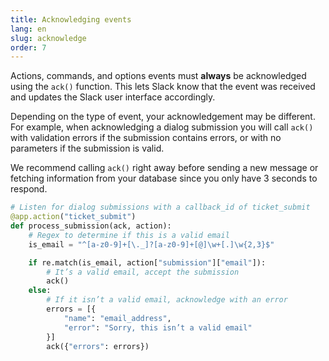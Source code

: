 ```yaml
---
title: Acknowledging events
lang: en
slug: acknowledge
order: 7
---
```


<div class="section-content">

Actions, commands, and options events must **always** be acknowledged using the `ack()` function. This lets Slack know that the event was received and updates the Slack user interface accordingly.

Depending on the type of event, your acknowledgement may be different. For example, when acknowledging a dialog submission you will call `ack()` with validation errors if the submission contains errors, or with no parameters if the submission is valid.

We recommend calling `ack()` right away before sending a new message or fetching information from your database since you only have 3 seconds to respond.

</div>

```python
# Listen for dialog submissions with a callback_id of ticket_submit
@app.action("ticket_submit")
def process_submission(ack, action):
    # Regex to determine if this is a valid email
    is_email = "^[a-z0-9]+[\._]?[a-z0-9]+[@]\w+[.]\w{2,3}$"

    if re.match(is_email, action["submission"]["email"]):
        # It’s a valid email, accept the submission
        ack()
    else:
        # If it isn’t a valid email, acknowledge with an error
        errors = [{
            "name": "email_address",
            "error": "Sorry, this isn’t a valid email"
        }]
        ack({"errors": errors})
```

